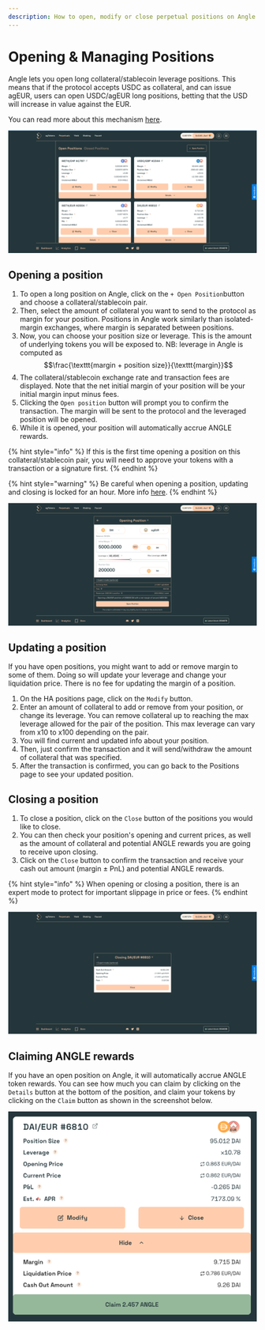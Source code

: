 ```yaml
---
description: How to open, modify or close perpetual positions on Angle app
---
```


# Opening & Managing Positions

Angle lets you open long collateral/stablecoin leverage positions. This means that if the protocol accepts USDC as collateral, and can issue agEUR, users can open USDC/agEUR long positions, betting that the USD will increase in value against the EUR.

You can read more about this mechanism [here](../../core-module/hedging-agents/).

![Perpetuals page](../../.gitbook/assets/open-perpetuals-card.png)

## Opening a position

1. To open a long position on Angle, click on the `+ Open Position`button and choose a collateral/stablecoin pair.
2. Then, select the amount of collateral you want to send to the protocol as margin for your position. Positions in Angle work similarly than isolated-margin exchanges, where margin is separated between positions.
3. Now, you can choose your position size or leverage. This is the amount of underlying tokens you will be exposed to. NB: leverage in Angle is computed as $$\frac{\texttt{margin + position size}}{\texttt{margin}}$$
4. The collateral/stablecoin exchange rate and transaction fees are displayed. Note that the net initial margin of your position will be your initial margin input minus fees.
5. Clicking the `Open position` button will prompt you to confirm the transaction. The margin will be sent to the protocol and the leveraged position will be opened.
6. While it is opened, your position will automatically accrue ANGLE rewards.

{% hint style="info" %}
If this is the first time opening a position on this collateral/stablecoin pair, you will need to approve your tokens with a transaction or a signature first.
{% endhint %}

{% hint style="warning" %}
Be careful when opening a position, updating and closing is locked for an hour. More info [here](app-faq.md).
{% endhint %}

![Perpetuals page](../../.gitbook/assets/opening-perpetual.png)

## Updating a position

If you have open positions, you might want to add or remove margin to some of them. Doing so will update your leverage and change your liquidation price. There is no fee for updating the margin of a position.

1. On the HA positions page, click on the `Modify` button.
2. Enter an amount of collateral to add or remove from your position, or change its leverage. You can remove collateral up to reaching the max leverage allowed for the pair of the position. This max leverage can vary from x10 to x100 depending on the pair.
3. You will find current and updated info about your position.
4. Then, just confirm the transaction and it will send/withdraw the amount of collateral that was specified.
5. After the transaction is confirmed, you can go back to the Positions page to see your updated position.

## Closing a position

1. To close a position, click on the `Close` button of the positions you would like to close.
2. You can then check your position's opening and current prices, as well as the amount of collateral and potential ANGLE rewards you are going to receive upon closing.
3. Click on the `Close` button to confirm the transaction and receive your cash out amount (margin ± PnL) and potential ANGLE rewards.

{% hint style="info" %}
When opening or closing a position, there is an expert mode to protect for important slippage in price or fees.
{% endhint %}

![Closing Perpetual](../../.gitbook/assets/closing-perpetual.png)

## Claiming ANGLE rewards

If you have an open position on Angle, it will automatically accrue ANGLE token rewards. You can see how much you can claim by clicking on the `Details` button at the bottom of the position, and claim your tokens by clicking on the `Claim` button as shown in the screenshot below.

![HA ANGLE rewards](../../.gitbook/assets/ha-angle-rewards.png)
